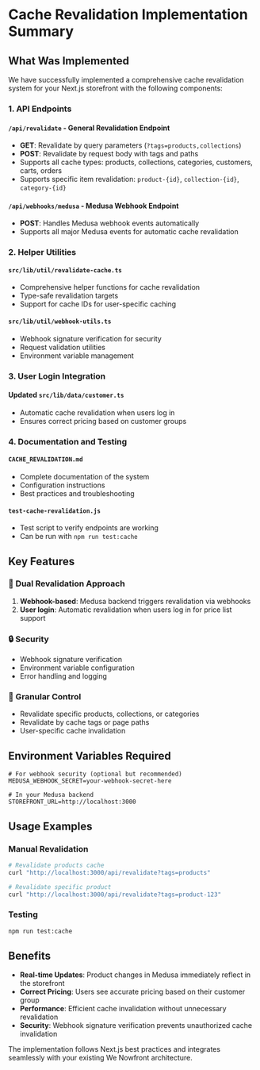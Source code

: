 # Cache Revalidation Implementation Summary

## What Was Implemented

We have successfully implemented a comprehensive cache revalidation system for your Next.js storefront with the following components:

### 1. API Endpoints

#### `/api/revalidate` - General Revalidation Endpoint
- **GET**: Revalidate by query parameters (`?tags=products,collections`)
- **POST**: Revalidate by request body with tags and paths
- Supports all cache types: products, collections, categories, customers, carts, orders
- Supports specific item revalidation: `product-{id}`, `collection-{id}`, `category-{id}`

#### `/api/webhooks/medusa` - Medusa Webhook Endpoint
- **POST**: Handles Medusa webhook events automatically
- Supports all major Medusa events for automatic cache revalidation

### 2. Helper Utilities

#### `src/lib/util/revalidate-cache.ts`
- Comprehensive helper functions for cache revalidation
- Type-safe revalidation targets
- Support for cache IDs for user-specific caching

#### `src/lib/util/webhook-utils.ts`
- Webhook signature verification for security
- Request validation utilities
- Environment variable management

### 3. User Login Integration

#### Updated `src/lib/data/customer.ts`
- Automatic cache revalidation when users log in
- Ensures correct pricing based on customer groups

### 4. Documentation and Testing

#### `CACHE_REVALIDATION.md`
- Complete documentation of the system
- Configuration instructions
- Best practices and troubleshooting

#### `test-cache-revalidation.js`
- Test script to verify endpoints are working
- Can be run with `npm run test:cache`

## Key Features

### 🔄 Dual Revalidation Approach
1. **Webhook-based**: Medusa backend triggers revalidation via webhooks
2. **User login**: Automatic revalidation when users log in for price list support

### 🔒 Security
- Webhook signature verification
- Environment variable configuration
- Error handling and logging

### 🎯 Granular Control
- Revalidate specific products, collections, or categories
- Revalidate by cache tags or page paths
- User-specific cache invalidation

## Environment Variables Required

```env
# For webhook security (optional but recommended)
MEDUSA_WEBHOOK_SECRET=your-webhook-secret-here

# In your Medusa backend
STOREFRONT_URL=http://localhost:3000
```

## Usage Examples

### Manual Revalidation
```bash
# Revalidate products cache
curl "http://localhost:3000/api/revalidate?tags=products"

# Revalidate specific product
curl "http://localhost:3000/api/revalidate?tags=product-123"
```

### Testing
```bash
npm run test:cache
```

## Benefits

- **Real-time Updates**: Product changes in Medusa immediately reflect in the storefront
- **Correct Pricing**: Users see accurate pricing based on their customer group
- **Performance**: Efficient cache invalidation without unnecessary revalidation
- **Security**: Webhook signature verification prevents unauthorized cache invalidation

The implementation follows Next.js best practices and integrates seamlessly with your existing We Nowfront architecture. 